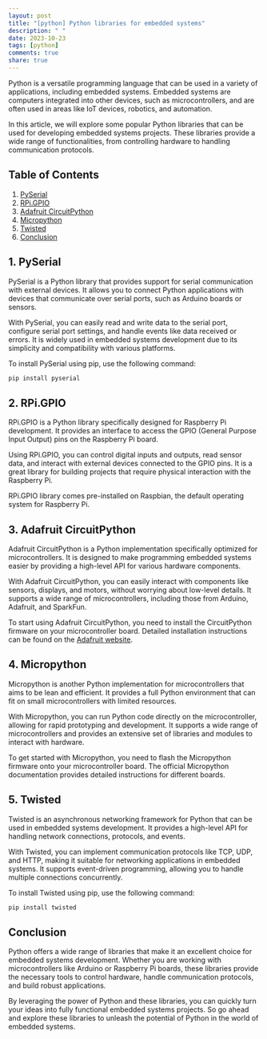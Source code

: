 ```yaml
---
layout: post
title: "[python] Python libraries for embedded systems"
description: " "
date: 2023-10-23
tags: [python]
comments: true
share: true
---
```


Python is a versatile programming language that can be used in a variety of applications, including embedded systems. Embedded systems are computers integrated into other devices, such as microcontrollers, and are often used in areas like IoT devices, robotics, and automation.

In this article, we will explore some popular Python libraries that can be used for developing embedded systems projects. These libraries provide a wide range of functionalities, from controlling hardware to handling communication protocols.

## Table of Contents

1. [PySerial](#pyserial)
2. [RPi.GPIO](#rpigpio)
3. [Adafruit CircuitPython](#adafruit-circuitpython)
4. [Micropython](#micropython)
5. [Twisted](#twisted)
6. [Conclusion](#conclusion)

## 1. PySerial<a name="pyserial"></a>

PySerial is a Python library that provides support for serial communication with external devices. It allows you to connect Python applications with devices that communicate over serial ports, such as Arduino boards or sensors.

With PySerial, you can easily read and write data to the serial port, configure serial port settings, and handle events like data received or errors. It is widely used in embedded systems development due to its simplicity and compatibility with various platforms.

To install PySerial using pip, use the following command:

```python
pip install pyserial
```

## 2. RPi.GPIO<a name="rpigpio"></a>

RPi.GPIO is a Python library specifically designed for Raspberry Pi development. It provides an interface to access the GPIO (General Purpose Input Output) pins on the Raspberry Pi board.

Using RPi.GPIO, you can control digital inputs and outputs, read sensor data, and interact with external devices connected to the GPIO pins. It is a great library for building projects that require physical interaction with the Raspberry Pi.

RPi.GPIO library comes pre-installed on Raspbian, the default operating system for Raspberry Pi.

## 3. Adafruit CircuitPython<a name="adafruit-circuitpython"></a>

Adafruit CircuitPython is a Python implementation specifically optimized for microcontrollers. It is designed to make programming embedded systems easier by providing a high-level API for various hardware components.

With Adafruit CircuitPython, you can easily interact with components like sensors, displays, and motors, without worrying about low-level details. It supports a wide range of microcontrollers, including those from Arduino, Adafruit, and SparkFun.

To start using Adafruit CircuitPython, you need to install the CircuitPython firmware on your microcontroller board. Detailed installation instructions can be found on the [Adafruit website](https://learn.adafruit.com/welcome-to-circuitpython/installing-circuitpython).

## 4. Micropython<a name="micropython"></a>

Micropython is another Python implementation for microcontrollers that aims to be lean and efficient. It provides a full Python environment that can fit on small microcontrollers with limited resources.

With Micropython, you can run Python code directly on the microcontroller, allowing for rapid prototyping and development. It supports a wide range of microcontrollers and provides an extensive set of libraries and modules to interact with hardware.

To get started with Micropython, you need to flash the Micropython firmware onto your microcontroller board. The official Micropython documentation provides detailed instructions for different boards.

## 5. Twisted<a name="twisted"></a>

Twisted is an asynchronous networking framework for Python that can be used in embedded systems development. It provides a high-level API for handling network connections, protocols, and events.

With Twisted, you can implement communication protocols like TCP, UDP, and HTTP, making it suitable for networking applications in embedded systems. It supports event-driven programming, allowing you to handle multiple connections concurrently.

To install Twisted using pip, use the following command:

```python
pip install twisted
```

## Conclusion<a name="conclusion"></a>

Python offers a wide range of libraries that make it an excellent choice for embedded systems development. Whether you are working with microcontrollers like Arduino or Raspberry Pi boards, these libraries provide the necessary tools to control hardware, handle communication protocols, and build robust applications.

By leveraging the power of Python and these libraries, you can quickly turn your ideas into fully functional embedded systems projects. So go ahead and explore these libraries to unleash the potential of Python in the world of embedded systems.